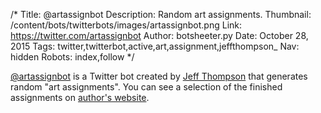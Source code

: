 /*
Title: @artassignbot
Description: Random art assignments.
Thumbnail: /content/bots/twitterbots/images/artassignbot.png
Link: https://twitter.com/artassignbot
Author: botsheeter.py
Date: October 28, 2015
Tags: twitter,twitterbot,active,art,assignment,jeffthompson_
Nav: hidden
Robots: index,follow
*/

[@artassignbot](https://twitter.com/artassignbot) is a Twitter bot created by [Jeff Thompson](https://twitter.com/jeffthompson_) that generates random "art assignments". You can see a selection of the finished assignments on [author's website](http://www.jeffreythompson.org/artassignmentbot/).

